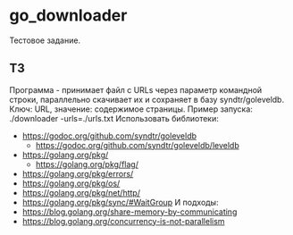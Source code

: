 # go_downloader

Тестовое задание.

## ТЗ

Программа - принимает файл с URLs через параметр командной строки, параллельно скачивает их и сохраняет в базу syndtr/goleveldb.
Ключ: URL, значение: содержимое страницы.
Пример запуска: ./downloader -urls=./urls.txt
Использовать библиотеки:
 - https://godoc.org/github.com/syndtr/goleveldb
   - https://godoc.org/github.com/syndtr/goleveldb/leveldb
 - https://golang.org/pkg/
   - https://golang.org/pkg/flag/
 - https://golang.org/pkg/errors/
 - https://golang.org/pkg/os/
 - https://golang.org/pkg/net/http/
 - https://golang.org/pkg/sync/#WaitGroup
И подходы:
 - https://blog.golang.org/share-memory-by-communicating
 - https://blog.golang.org/concurrency-is-not-parallelism
